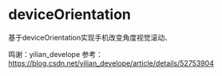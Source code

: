 # deviceOrientation
基于deviceOrientation实现手机改变角度视觉滚动、

鸣谢：yilian_develope  参考： https://blog.csdn.net/yilian_develope/article/details/52753904
